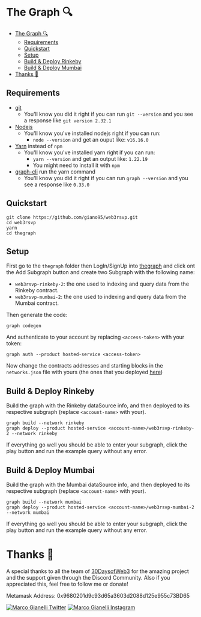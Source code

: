 # The Graph 🔍

-   [The Graph 🔍](#the-graph-🔍)
    -   [Requirements](#requirements)
    -   [Quickstart](#quickstart)
    -   [Setup](#setup)
    -   [Build & Deploy Rinkeby](#build--deploy-rinkeby)
    -   [Build & Deploy Mumbai](#build--deploy-mumbai)
-   [Thanks 🎉](#thanks-🎉)

## Requirements

-   [git](https://git-scm.com/book/en/v2/Getting-Started-Installing-Git)
    -   You'll know you did it right if you can run `git --version` and you see a response like `git version 2.32.1`
-   [Nodejs](https://nodejs.org/en/)
    -   You'll know you've installed nodejs right if you can run:
        -   `node --version` and get an ouput like: `v16.16.0`
-   [Yarn](https://classic.yarnpkg.com/lang/en/docs/install/) instead of `npm`
    -   You'll know you've installed yarn right if you can run:
        -   `yarn --version` and get an output like: `1.22.19`
        -   You might need to install it with `npm`
-   [graph-cli](https://www.npmjs.com/package/@graphprotocol/graph-cli) run the yarn command
    -   You'll know you did it right if you can run `graph --version` and you see a response like `0.33.0`

## Quickstart

```
git clone https://github.com/giano95/web3rsvp.git
cd web3rsvp
yarn
cd thegraph
```

## Setup

First go to the `thegraph` folder then LogIn/SignUp into [thegraph](https://thegraph.com/hosted-service/dashboard) and click ont the Add Subgraph button and create two Subgraph with the following name:

-   `web3rsvp-rinkeby-2`: the one used to indexing and query data from the Rinkeby contract.
-   `web3rsvp-mumbai-2`: the one used to indexing and query data from the Mumbai contract.

Then generate the code:

```
graph codegen
```

And authenticate to your account by replacing `<access-token>` with your token:

```
graph auth --product hosted-service <access-token>
```

Now change the contracts addresses and starting blocks in the `networks.json` file with yours (the ones that you deployed [here](#deployment-to-rinkeby-and-mumbai-testnet))

## Build & Deploy Rinkeby

Build the graph with the Rinkeby dataSource info, and then deployed to its respective subgraph (replace `<account-name>` with your).

```
graph build --network rinkeby
graph deploy --product hosted-service <account-name>/web3rsvp-rinkeby-2 --network rinkeby
```

If everything go well you should be able to enter your subgraph, click the play button and run the example query without any error.

## Build & Deploy Mumbai

Build the graph with the Mumbai dataSource info, and then deployed to its respective subgraph (replace `<account-name>` with your).

```
graph build --network mumbai
graph deploy --product hosted-service <account-name>/web3rsvp-mumbai-2 --network mumbai
```

If everything go well you should be able to enter your subgraph, click the play button and run the example query without any error.

# Thanks 🎉

A special thanks to all the team of [30DaysofWeb3](https://www.30daysofweb3.xyz/) for the amazing project and the support given through the Discord Community. Also if you appreciated this, feel free to follow me or donate!

Metamask Address: 0x9680201d9c93d65a3603d2088d125e955c73BD65

[![Marco Gianelli Twitter](https://img.shields.io/badge/Twitter-1DA1F2?style=for-the-badge&logo=twitter&logoColor=white)](https://twitter.com/ERC_721Holder)
[![Marco Gianelli Instagram](https://img.shields.io/badge/Instagram-E4405F?style=for-the-badge&logo=instagram&logoColor=white)](https://www.instagram.com/marco_gianelli_ifbbbro/)
